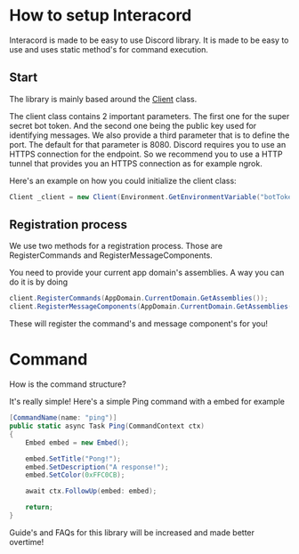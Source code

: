﻿# How to setup Interacord
Interacord is made to be easy to use Discord library. It is made to be easy to use and uses static method's for command execution. 


## Start
The library is mainly based around the [Client](/api/Interacord.Client.html) class.

The client class contains 2 important parameters. The first one for the super secret bot token. And the second one being the public key used for identifying messages. We also provide a third parameter that is to define the port. The default for that parameter is 8080. Discord requires you to use an HTTPS connection for the endpoint. So we recommend you to use a HTTP tunnel that provides you an HTTPS connection as for example ngrok.

Here's an example on how you could initialize the client class:
```cs
Client _client = new Client(Environment.GetEnvironmentVariable("botToken")!, Environment.GetEnvironmentVariable("publicKey")!);
```


## Registration process
We use two methods for a registration process.
Those are RegisterCommands and RegisterMessageComponents.

You need to provide your current app domain's assemblies.
A way you can do it is by doing 

```cs
client.RegisterCommands(AppDomain.CurrentDomain.GetAssemblies());
client.RegisterMessageComponents(AppDomain.CurrentDomain.GetAssemblies());`
```
These will register the command's and message component's for you!


# Command 

How is the command structure?

It's really simple!
Here's a simple Ping command with a embed for example
```cs
[CommandName(name: "ping")]
public static async Task Ping(CommandContext ctx)
{
	Embed embed = new Embed();

	embed.SetTitle("Pong!");
	embed.SetDescription("A response!");
	embed.SetColor(0xFFC0CB);

	await ctx.FollowUp(embed: embed);

	return;
}
```

Guide's and FAQs for this library will be increased and made better overtime!

